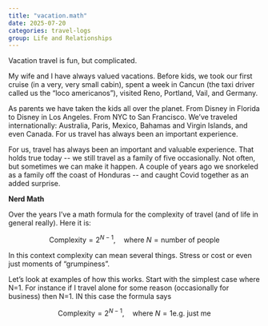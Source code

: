 ```yaml
---
title: "vacation.math"
date: 2025-07-20
categories: travel-logs
group: Life and Relationships
---
```


Vacation travel is fun, but complicated.

My wife and I have always valued vacations.  Before kids, we took our first cruise (in a very, very small cabin), spent a week in Cancun (the taxi driver called us the “loco americanos”), visited Reno, Portland, Vail, and Germany.  

As parents we have taken the kids all over the planet.  From Disney in Florida to Disney in Los Angeles.  From NYC to San Francisco.  We’ve traveled internationally: Australia, Paris, Mexico, Bahamas and Virgin Islands, and even Canada.  For us travel has always been an important experience.

For us, travel has always been an important and valuable experience.  That holds true today -- we still travel as a family of five occasionally.  Not often, but sometimes we can make it happen.  A couple of years ago we snorkeled as a family off the coast of Honduras -- and caught Covid together as an added surprise.

**Nerd Math**

Over the years I’ve a math formula for the complexity of travel (and of life in general really).  Here it is:

$$
\text{Complexity} = 2^{N - 1}, \quad \text{where } N = \text{number of people}
$$

In this context complexity can mean several things.  Stress or cost or even just moments of “grumpiness”.

Let’s look at examples of how this works.  Start with the simplest case where N=1.  For instance if I travel alone for some reason (occasionally for business) then N=1.  IN this case the formula says

$$
\text{Complexity} = 2^{N - 1}, \quad \text{where } N = 1 \text{e.g. just me}
$$


